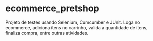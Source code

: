 # ecommerce_pretshop

Projeto de testes usando Selenium, Cumcumber e JUnit.
Loga no ecommerce, adiciona itens no carrinho, valida a quantidade de itens, finaliza compra, entre outras atividades. 
